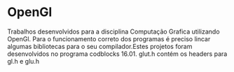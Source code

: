 # OpenGl
Trabalhos desenvolvidos para a disciplina Computação Grafica utilizando OpenGl.
Para o funcionamento correto dos programas é preciso lincar algumas bibliotecas para 
o seu compilador.Estes projetos foram desenvolvidos no programa codblocks 16.01.
glut.h contém os headers para gl.h e glu.h
